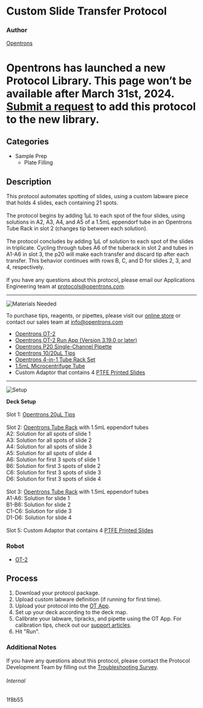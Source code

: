 # Custom Slide Transfer Protocol

### Author
[Opentrons](https://opentrons.com/)


# Opentrons has launched a new Protocol Library. This page won’t be available after March 31st, 2024. [Submit a request](https://docs.google.com/forms/d/e/1FAIpQLSdYYp9QCKow4nn0KlCVsMS3HX0eJ0N9O7-erajKvcpT0lWbSg/viewform) to add this protocol to the new library.

## Categories
* Sample Prep
	* Plate Filling


## Description
This protocol automates spotting of slides, using a custom labware piece that holds 4 slides, each containing 21 spots.</br>
</br>
The protocol begins by adding 1µL to each spot of the four slides, using solutions in A2, A3, A4, and A5 of a 1.5mL eppendorf tube in an Opentrons Tube Rack in slot 2 (changes tip between each solution).</br>
</br>
The protocol concludes by adding 1µL of solution to each spot of the slides in triplicate. Cycling through tubes A6 of the tuberack in slot 2 and tubes in A1-A6 in slot 3, the p20 will make each transfer and discard tip after each transfer. This behavior continues with rows B, C, and D for slides 2, 3, and 4, respectively.</br>
</br>
If you have any questions about this protocol, please email our Applications Engineering team at [protocols@opentrons.com](mailto:protocols@opentrons.com).

---
![Materials Needed](https://s3.amazonaws.com/opentrons-protocol-library-website/custom-README-images/001-General+Headings/materials.png)

To purchase tips, reagents, or pipettes, please visit our [online store](https://shop.opentrons.com/) or contact our sales team at [info@opentrons.com](mailto:info@opentrons.com)

* [Opentrons OT-2](https://shop.opentrons.com/collections/ot-2-robot/products/ot-2)
* [Opentrons OT-2 Run App (Version 3.19.0 or later)](https://opentrons.com/ot-app/)
* [Opentrons P20 Single-Channel Pipette](https://shop.opentrons.com/collections/ot-2-pipettes/products/single-channel-electronic-pipette)
* [Opentrons 10/20µL Tips](https://shop.opentrons.com/collections/opentrons-tips)
* [Opentrons 4-in-1 Tube Rack Set](https://shop.opentrons.com/collections/verified-labware/products/tube-rack-set-1)
* [1.5mL Microcentrifuge Tube](https://shop.opentrons.com/collections/verified-consumables/products/nest-microcentrifuge-tubes)
* Custom Adaptor that contains 4 [PTFE Printed Slides](https://www.2spi.com/item/02289-ab/)



---
![Setup](https://s3.amazonaws.com/opentrons-protocol-library-website/custom-README-images/001-General+Headings/Setup.png)


**Deck Setup**</br>
</br>
Slot 1: [Opentrons 20µL Tips](https://shop.opentrons.com/collections/opentrons-tips)</br>
</br>
Slot 2: [Opentrons Tube Rack](https://shop.opentrons.com/collections/verified-labware/products/tube-rack-set-1) with 1.5mL eppendorf tubes</br>
A2: Solution for all spots of slide 1</br>
A3: Solution for all spots of slide 2</br>
A4: Solution for all spots of slide 3</br>
A5: Solution for all spots of slide 4</br>
A6: Solution for first 3 spots of slide 1</br>
B6: Solution for first 3 spots of slide 2</br>
C6: Solution for first 3 spots of slide 3</br>
D6: Solution for first 3 spots of slide 4</br>
</br>
Slot 3: [Opentrons Tube Rack](https://shop.opentrons.com/collections/verified-labware/products/tube-rack-set-1) with 1.5mL eppendorf tubes</br>
A1-A6: Solution for slide 1</br>
B1-B6: Solution for slide 2</br>
C1-C6: Solution for slide 3</br>
D1-D6: Solution for slide 4</br>
</br>
Slot 5: Custom Adaptor that contains 4 [PTFE Printed Slides](https://www.2spi.com/item/02289-ab/)</br>


### Robot
* [OT-2](https://opentrons.com/ot-2)

## Process

1. Download your protocol package.
2. Upload custom labware definition (if running for first time).
3. Upload your protocol into the [OT App](https://opentrons.com/ot-app).
4. Set up your deck according to the deck map.
5. Calibrate your labware, tipracks, and pipette using the OT App. For calibration tips, check out our [support articles](https://support.opentrons.com/en/collections/1559720-guide-for-getting-started-with-the-ot-2).
6. Hit "Run".

### Additional Notes
If you have any questions about this protocol, please contact the Protocol Development Team by filling out the [Troubleshooting Survey](https://protocol-troubleshooting.paperform.co/).

###### Internal
1f8b55
